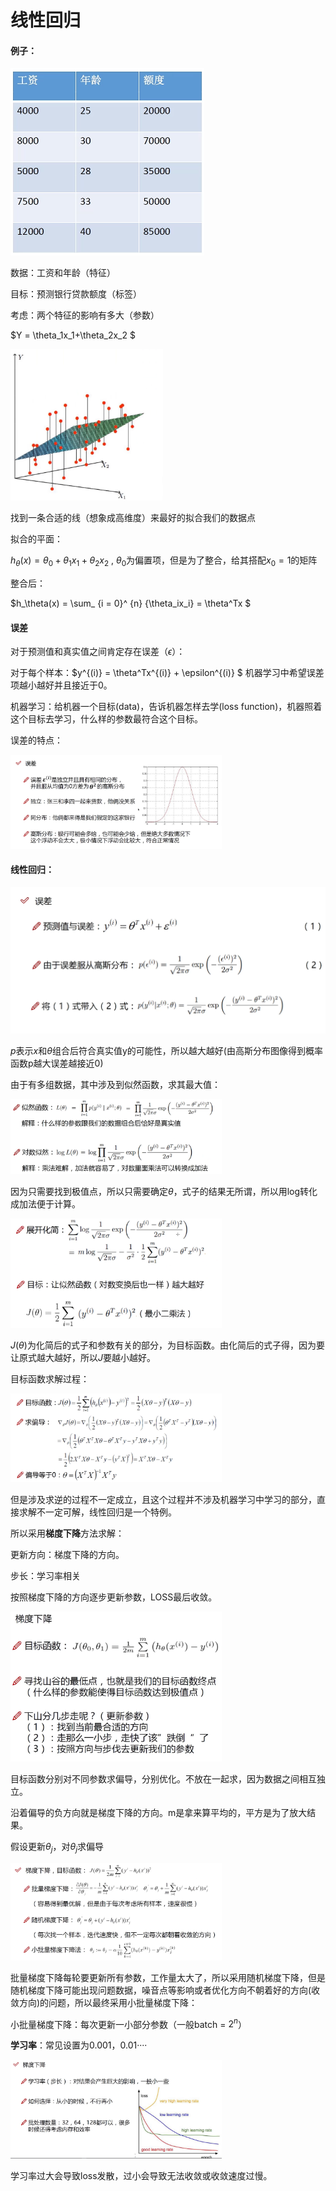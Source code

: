 # 线性回归

#### 例子：

<img src="https://raw.githubusercontent.com/Heruyi666/picBed/master/img/202308301714824.png" alt="image-20230830171358716" style="zoom:50%;" />

数据：工资和年龄（特征）

目标：预测银行贷款额度（标签）

考虑：两个特征的影响有多大（参数）

$Y = \theta_1x_1+\theta_2x_2 $ 



<img src="https://raw.githubusercontent.com/Heruyi666/picBed/master/img/202308301718785.png" alt="image-20230830171805737" style="zoom: 33%;" />

找到一条合适的线（想象成高维度）来最好的拟合我们的数据点

拟合的平面：

$h_\theta(x) = \theta_0 + \theta_1x_1 + \theta_2x_2$ , $\theta_0$为偏置项，但是为了整合，给其搭配$x_0 = 1$的矩阵

整合后：

$h_\theta(x) = \sum_ {i = 0}^ {n} {\theta_ix_i} = \theta^Tx $

#### 误差

对于预测值和真实值之间肯定存在误差（$\epsilon$）：

对于每个样本：$y^{(i)} = \theta^Tx^{(i)} + \epsilon^{(i)} $  机器学习中希望误差项越小越好并且接近于0。

机器学习：给机器一个目标(data)，告诉机器怎样去学(loss function)，机器照着这个目标去学习，什么样的参数最符合这个目标。



误差的特点：

<img src="https://raw.githubusercontent.com/Heruyi666/picBed/master/img/202308301736272.png" alt="image-20230830173626151" style="zoom: 33%;" />

#### 线性回归：

<img src="https://raw.githubusercontent.com/Heruyi666/picBed/master/img/202308301738544.png" alt="image-20230830173832498" style="zoom: 50%;" />

$p$表示$x$和$\theta$组合后符合真实值y的可能性，所以越大越好(由高斯分布图像得到概率函数p越大误差越接近0)

由于有多组数据，其中涉及到似然函数，求其最大值：

<img src="https://raw.githubusercontent.com/Heruyi666/picBed/master/img/202308301745668.png" alt="image-20230830174556601" style="zoom: 33%;" />



因为只需要找到极值点，所以只需要确定$\theta$，式子的结果无所谓，所以用log转化成加法便于计算。

<img src="https://raw.githubusercontent.com/Heruyi666/picBed/master/img/202308301752131.png" alt="image-20230830175234065" style="zoom:33%;" />

$J(\theta)$为化简后的式子和参数有关的部分，为目标函数。由化简后的式子得，因为要让原式越大越好，所以$J$要越小越好。

目标函数求解过程：

<img src="https://raw.githubusercontent.com/Heruyi666/picBed/master/img/202308301755264.png" alt="image-20230830175534186" style="zoom:33%;" />

但是涉及求逆的过程不一定成立，且这个过程并不涉及机器学习中学习的部分，直接求解不一定可解，线性回归是一个特例。

所以采用**梯度下降**方法求解：

更新方向：梯度下降的方向。

步长：学习率相关

按照梯度下降的方向逐步更新参数，LOSS最后收敛。

<img src="https://raw.githubusercontent.com/Heruyi666/picBed/master/img/202308311529795.png" alt="image-20230831152913642" style="zoom:33%;" />

目标函数分别对不同参数求偏导，分别优化。不放在一起求，因为数据之间相互独立。

沿着偏导的负方向就是梯度下降的方向。m是拿来算平均的，平方是为了放大结果。

假设更新$\theta_j$，对$\theta_j$求偏导

<img src="https://raw.githubusercontent.com/Heruyi666/picBed/master/img/202308311532457.png" alt="image-20230831153226365" style="zoom:33%;" />

批量梯度下降每轮要更新所有参数，工作量太大了，所以采用随机梯度下降，但是随机梯度下降可能出现问题数据，噪音点等影响或者优化方向不朝着好的方向(收敛方向)的问题，所以最终采用小批量梯度下降：

小批量梯度下降：每次更新一小部分参数（一般batch = $2^n$）



**学习率**：常见设置为0.001，0.01····

<img src="https://raw.githubusercontent.com/Heruyi666/picBed/master/img/202308311547314.png" alt="image-20230831154723212" style="zoom:33%;" />

学习率过大会导致loss发散，过小会导致无法收敛或收敛速度过慢。









